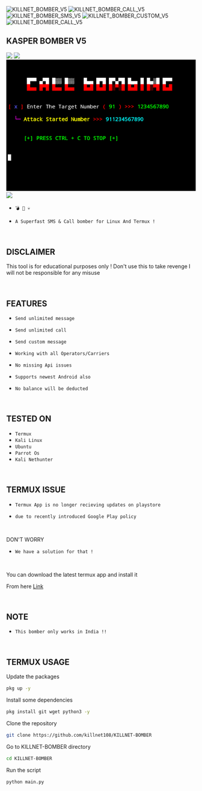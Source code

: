 ![KILLNET_BOMBER_V5](https://github.com/KasperHaxX/Kasper/assets/164631190/78eae0c8-9308-43f8-a2f5-3c39b4243a4d)
![KILLNET_BOMBER_CALL_V5](https://github.com/KasperHaxX/Kasper/assets/164631190/6c9aebce-9621-4a4f-9b48-22ae0e00448a)
![KILLNET_BOMBER_SMS_V5](https://github.com/KasperHaxX/Kasper/assets/164631190/a4d5327e-c61a-4a9c-a916-b3d6d2c68337)
![KILLNET_BOMBER_CUSTOM_V5](https://github.com/KasperHaxX/Kasper/assets/164631190/5b0a6445-da6d-4f0c-98b2-0208b760d87f)
![KILLNET_BOMBER_CALL_V5](https://github.com/KasperHaxX/Kasper/assets/164631190/6ee2204a-ab00-40cd-874f-fc51d542e56f)
<h2> KASPER BOMBER V5 </h2>
<img src="KILLNET_BOMBER_V5.png">
<img src="KILLNET_BOMBER_SMS_V5.png">
<img src="KILLNET_BOMBER_CALL_V5.png">
<img src="KILLNET_BOMBER_CUSTOM_V5.png">
<br>

* `💣 📱 💀`

* `A Superfast SMS & Call bomber for Linux And Termux !`

<br>

<h2> DISCLAIMER </h2>

This tool is for educational purposes only ! Don't use this to take revenge
I will not be responsible for any misuse 

<br>


<h2> FEATURES </h2>

* `Send unlimited message`

* `Send unlimited call`

* `Send custom message`

* `Working with all Operators/Carriers`

* `No missing Api issues`

* `Supports newest Android also`

* `No balance will be deducted`
   

<br>

<h2> TESTED ON </h2>

* `Termux`
* `Kali Linux`
* `Ubuntu`
* `Parrot Os`
* `Kali Nethunter`

<br>

<h2> TERMUX ISSUE </h2>

* `Termux App is no longer recieving updates on playstore`

* `due to recently introduced Google Play policy `
<br>

DON'T WORRY

* `We have a solution for that !`

<br>


You can download the latest termux app and install it

From here <a href="https://f-droid.org/repo/com.termux_117.apk">Link</a>

<br>

<h2> NOTE </h2>

* `This bomber only works in India !!`

<br/>

<h2> TERMUX USAGE </h2>
 
Update the packages
```bash
pkg up -y
```
Install some dependencies
```bash
pkg install git wget python3 -y
```
Clone the repository
```bash
git clone https://github.com/killnet108/KILLNET-BOMBER
```
Go to KILLNET-BOMBER directory
```bash
cd KILLNET-BOMBER
```
Run the script
```bash
python main.py
```

 
